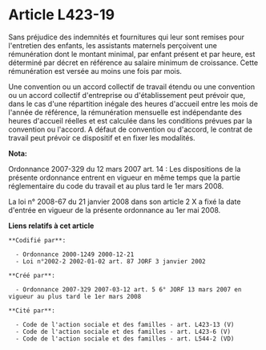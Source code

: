 # Article L423-19

Sans préjudice des indemnités et fournitures qui leur sont remises pour l'entretien des enfants, les assistants maternels
perçoivent une rémunération dont le montant minimal, par enfant présent et par heure, est déterminé par décret en référence
au salaire minimum de croissance. Cette rémunération est versée au moins une fois par mois.

Une convention ou un accord collectif de travail étendu ou une convention ou un accord collectif d'entreprise ou
d'établissement peut prévoir que, dans le cas d'une répartition inégale des heures d'accueil entre les mois de l'année de
référence, la rémunération mensuelle est indépendante des heures d'accueil réelles et est calculée dans les conditions
prévues par la convention ou l'accord. A défaut de convention ou d'accord, le contrat de travail peut prévoir ce dispositif
et en fixer les modalités.

**Nota:**

Ordonnance 2007-329 du 12 mars 2007 art. 14 : Les dispositions de la présente ordonnance entrent en vigueur en même temps que
la partie réglementaire du code du travail et au plus tard le 1er mars 2008. 

La loi n° 2008-67 du 21 janvier 2008 dans son article 2 X a fixé la date d'entrée en vigueur de la présente ordonnance au 1er
mai 2008.

**Liens relatifs à cet article**

	**Codifié par**:

	  - Ordonnance 2000-1249 2000-12-21
	  - Loi n°2002-2 2002-01-02 art. 87 JORF 3 janvier 2002

	**Créé par**:

	  - Ordonnance 2007-329 2007-03-12 art. 5 6° JORF 13 mars 2007 en vigueur au plus tard le 1er mars 2008

	**Cité par**:

	  - Code de l'action sociale et des familles - art. L423-13 (V)
	  - Code de l'action sociale et des familles - art. L423-6 (V)
	  - Code de l'action sociale et des familles - art. L544-2 (VD)
